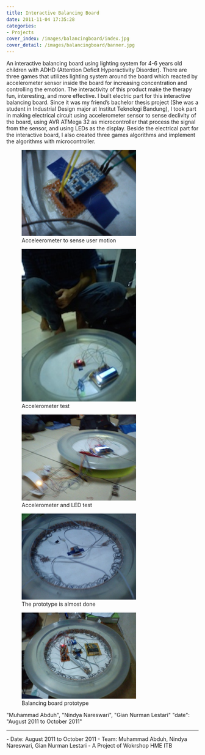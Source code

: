 ```yaml
---
title: Interactive Balancing Board
date: 2011-11-04 17:35:28
categories: 
- Projects
cover_index: /images/balancingboard/index.jpg
cover_detail: /images/balancingboard/banner.jpg
---
```

An interactive balancing board using lighting system for 4-6 years old children with ADHD (Attention Deficit Hyperactivity Disorder). There are three games that utilizes lighting system around the board which reacted by accelerometer sensor inside the board for increasing concentration and controlling the emotion. <!-- more -->The interactivity of this product make the therapy fun, interesting, and more effective. I built electric part for this interactive balancing board. Since it was my friend’s bachelor thesis project (She was a student in Industrial Design major at Institut Teknologi Bandung), I took part in making electrical circuit using accelerometer sensor to sense declivity of the board, using AVR ATMega 32 as microcontroller that process the signal from the sensor, and using LEDs as the display. Beside the electrical part for the interactive board, I also created three games algorithms and implement the algorithms with microcontroller.

<!-- <figure>
<img src="/images/balancingboard/bb.png" width="300">
<figcaption>
</figcaption>
</figure> -->

<figure>
<img src="/images/balancingboard/bb1.jpg" width="300">
<figcaption>
Acceleerometer to sense user motion
</figcaption>
</figure>

<figure>
<img src="/images/balancingboard/bb3.jpg" width="300">
<figcaption>
Accelerometer test
</figcaption>
</figure>

<figure>
<img src="/images/balancingboard/bb4.jpg" width="300">
<figcaption>
Accelerometer and LED test
</figcaption>
</figure>

<figure>
<img src="/images/balancingboard/bb5.jpg" width="300">
<figcaption>
The prototype is almost done
</figcaption>
</figure>

<figure>
<img src="/images/balancingboard/bb6.jpg" width="300">
<figcaption>
Balancing board prototype
</figcaption>
</figure>


"Muhammad Abduh", "Nindya Nareswari", "Gian Nurman Lestari"
"date": "August 2011 to October 2011"

<hr>
- Date: August 2011 to October 2011
- Team: Muhammad Abduh, Nindya Nareswari, Gian Nurman Lestari
- A Project of Wokrshop HME ITB

